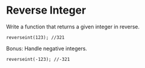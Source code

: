 # Reverse Integer

Write a function that returns a given integer in reverse.

`reverseint(123); //321`

Bonus: Handle negative integers.

`reverseint(-123); //-321`
